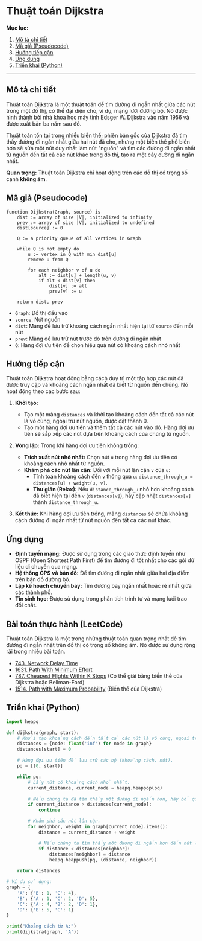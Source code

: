 
# Thuật toán Dijkstra

**Mục lục:**

1.  [Mô tả chi tiết](#mô-tả-chi-tiết)
2.  [Mã giả (Pseudocode)](#mã-giả-pseudocode)
3.  [Hướng tiếp cận](#hướng-tiếp-cận)
4.  [Ứng dụng](#ứng-dụng)
5.  [Triển khai (Python)](#triển-khai-python)

---

## Mô tả chi tiết

Thuật toán Dijkstra là một thuật toán để tìm đường đi ngắn nhất giữa các nút trong một đồ thị, có thể đại diện cho, ví dụ, mạng lưới đường bộ. Nó được hình thành bởi nhà khoa học máy tính Edsger W. Dijkstra vào năm 1956 và được xuất bản ba năm sau đó.

Thuật toán tồn tại trong nhiều biến thể; phiên bản gốc của Dijkstra đã tìm thấy đường đi ngắn nhất giữa hai nút đã cho, nhưng một biến thể phổ biến hơn sẽ sửa một nút duy nhất làm nút "nguồn" và tìm các đường đi ngắn nhất từ nguồn đến tất cả các nút khác trong đồ thị, tạo ra một cây đường đi ngắn nhất.

**Quan trọng:** Thuật toán Dijkstra chỉ hoạt động trên các đồ thị có trọng số cạnh **không âm**.

## Mã giả (Pseudocode)

```
function Dijkstra(Graph, source) is
    dist := array of size |V|, initialized to infinity
    prev := array of size |V|, initialized to undefined
    dist[source] := 0

    Q := a priority queue of all vertices in Graph

    while Q is not empty do
        u := vertex in Q with min dist[u]
        remove u from Q

        for each neighbor v of u do
            alt := dist[u] + length(u, v)
            if alt < dist[v] then
                dist[v] := alt
                prev[v] := u

    return dist, prev
```

*   `Graph`: Đồ thị đầu vào
*   `source`: Nút nguồn
*   `dist`: Mảng để lưu trữ khoảng cách ngắn nhất hiện tại từ `source` đến mỗi nút
*   `prev`: Mảng để lưu trữ nút trước đó trên đường đi ngắn nhất
*   `Q`: Hàng đợi ưu tiên để chọn hiệu quả nút có khoảng cách nhỏ nhất

## Hướng tiếp cận

Thuật toán Dijkstra hoạt động bằng cách duy trì một tập hợp các nút đã được truy cập và khoảng cách ngắn nhất đã biết từ nguồn đến chúng. Nó hoạt động theo các bước sau:

1.  **Khởi tạo:**
    *   Tạo một mảng `distances` và khởi tạo khoảng cách đến tất cả các nút là vô cùng, ngoại trừ nút nguồn, được đặt thành 0.
    *   Tạo một hàng đợi ưu tiên và thêm tất cả các nút vào đó. Hàng đợi ưu tiên sẽ sắp xếp các nút dựa trên khoảng cách của chúng từ nguồn.

2.  **Vòng lặp:** Trong khi hàng đợi ưu tiên không trống:
    *   **Trích xuất nút nhỏ nhất:** Chọn nút `u` trong hàng đợi ưu tiên có khoảng cách nhỏ nhất từ nguồn.
    *   **Khám phá các nút lân cận:** Đối với mỗi nút lân cận `v` của `u`:
        *   Tính toán khoảng cách đến `v` thông qua `u`: `distance_through_u = distances[u] + weight(u, v)`.
        *   **Thư giãn (Relax):** Nếu `distance_through_u` nhỏ hơn khoảng cách đã biết hiện tại đến `v` (`distances[v]`), hãy cập nhật `distances[v]` thành `distance_through_u`.

3.  **Kết thúc:** Khi hàng đợi ưu tiên trống, mảng `distances` sẽ chứa khoảng cách đường đi ngắn nhất từ nút nguồn đến tất cả các nút khác.

## Ứng dụng

*   **Định tuyến mạng:** Được sử dụng trong các giao thức định tuyến như OSPF (Open Shortest Path First) để tìm đường đi tốt nhất cho các gói dữ liệu di chuyển qua mạng.
*   **Hệ thống GPS và bản đồ:** Để tìm đường đi ngắn nhất giữa hai địa điểm trên bản đồ đường bộ.
*   **Lập kế hoạch chuyến bay:** Tìm đường bay ngắn nhất hoặc rẻ nhất giữa các thành phố.
*   **Tin sinh học:** Được sử dụng trong phân tích trình tự và mạng lưới trao đổi chất.

## Bài toán thực hành (LeetCode)

Thuật toán Dijkstra là một trong những thuật toán quan trọng nhất để tìm đường đi ngắn nhất trên đồ thị có trọng số không âm. Nó được sử dụng rộng rãi trong nhiều bài toán.

*   [743. Network Delay Time](https://leetcode.com/problems/network-delay-time/)
*   [1631. Path With Minimum Effort](https://leetcode.com/problems/path-with-minimum-effort/)
*   [787. Cheapest Flights Within K Stops](https://leetcode.com/problems/cheapest-flights-within-k-stops/) (Có thể giải bằng biến thể của Dijkstra hoặc Bellman-Ford)
*   [1514. Path with Maximum Probability](https://leetcode.com/problems/path-with-maximum-probability/) (Biến thể của Dijkstra)

## Triển khai (Python)

```python
import heapq

def dijkstra(graph, start):
    # Khởi tạo khoảng cách đến tất cả các nút là vô cùng, ngoại trừ nút bắt đầu là 0.
    distances = {node: float('inf') for node in graph}
    distances[start] = 0

    # Hàng đợi ưu tiên để lưu trữ các bộ (khoảng cách, nút).
    pq = [(0, start)]

    while pq:
        # Lấy nút có khoảng cách nhỏ nhất.
        current_distance, current_node = heapq.heappop(pq)

        # Nếu chúng ta đã tìm thấy một đường đi ngắn hơn, hãy bỏ qua.
        if current_distance > distances[current_node]:
            continue

        # Khám phá các nút lân cận.
        for neighbor, weight in graph[current_node].items():
            distance = current_distance + weight

            # Nếu chúng ta tìm thấy một đường đi ngắn hơn đến nút lân cận, hãy cập nhật nó.
            if distance < distances[neighbor]:
                distances[neighbor] = distance
                heapq.heappush(pq, (distance, neighbor))

    return distances

# Ví dụ sử dụng:
graph = {
    'A': {'B': 1, 'C': 4},
    'B': {'A': 1, 'C': 2, 'D': 5},
    'C': {'A': 4, 'B': 2, 'D': 1},
    'D': {'B': 5, 'C': 1}
}

print("Khoảng cách từ A:")
print(dijkstra(graph, 'A'))
```
